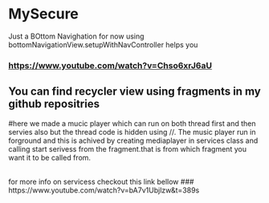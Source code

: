 # MySecure
Just a BOttom Navighation for now using bottomNavigationView.setupWithNavController
helps you
### https://www.youtube.com/watch?v=Chso6xrJ6aU

## You can find recycler view using fragments in my github repositries

#here we made a mucic player which can run on both thread first and then servies also but the thread code is hidden using //. The music player run in forground and this is achived by creating mediaplayer in services class and calling start serivess from the fragment.that is from which fragment you want it to be called from.

<br>
for more info on servicess checkout this link bellow
### https://www.youtube.com/watch?v=bA7v1Ubjlzw&t=389s
